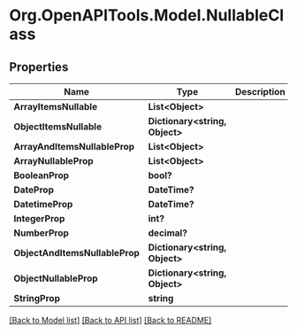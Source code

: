 # Org.OpenAPITools.Model.NullableClass

## Properties

Name | Type | Description | Notes
------------ | ------------- | ------------- | -------------
**ArrayItemsNullable** | **List&lt;Object&gt;** |  | [optional] 
**ObjectItemsNullable** | **Dictionary&lt;string, Object&gt;** |  | [optional] 
**ArrayAndItemsNullableProp** | **List&lt;Object&gt;** |  | [optional] 
**ArrayNullableProp** | **List&lt;Object&gt;** |  | [optional] 
**BooleanProp** | **bool?** |  | [optional] 
**DateProp** | **DateTime?** |  | [optional] 
**DatetimeProp** | **DateTime?** |  | [optional] 
**IntegerProp** | **int?** |  | [optional] 
**NumberProp** | **decimal?** |  | [optional] 
**ObjectAndItemsNullableProp** | **Dictionary&lt;string, Object&gt;** |  | [optional] 
**ObjectNullableProp** | **Dictionary&lt;string, Object&gt;** |  | [optional] 
**StringProp** | **string** |  | [optional] 

[[Back to Model list]](../../README.md#documentation-for-models) [[Back to API list]](../../README.md#documentation-for-api-endpoints) [[Back to README]](../../README.md)

